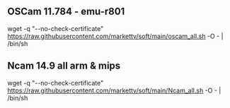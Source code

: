 ## OSCam 11.784 - emu-r801

wget -q "--no-check-certificate" https://raw.githubusercontent.com/markettv/soft/main/oscam_all.sh -O - | /bin/sh


## Ncam 14.9 all  arm & mips
wget -q "--no-check-certificate" https://raw.githubusercontent.com/markettv/soft/main/Ncam_all.sh -O - | /bin/sh
